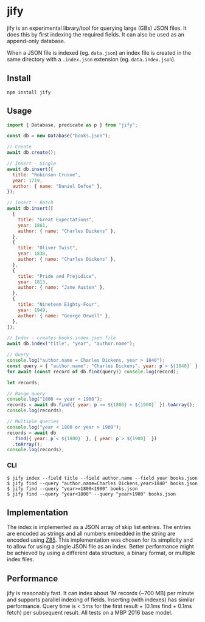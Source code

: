 # jify

jify is an experimental library/tool for querying large (GBs) JSON files. It
does this by first indexing the required fields. It can also be used as an
append-only database.

When a JSON file is indexed (eg. `data.json`) an index file is created in the
same directory with a `.index.json` extension (eg. `data.index.json`).

## Install

    npm install jify

## Usage

```javascript
import { Database, predicate as p } from "jify";

const db = new Database("books.json");

// Create
await db.create();

// Insert - Single
await db.insert({
  title: "Robinson Crusoe",
  year: 1719,
  author: { name: "Daniel Defoe" },
});

// Insert - Batch
await db.insert([
  {
    title: "Great Expectations",
    year: 1861,
    author: { name: "Charles Dickens" },
  },
  {
    title: "Oliver Twist",
    year: 1838,
    author: { name: "Charles Dickens" },
  },
  {
    title: "Pride and Prejudice",
    year: 1813,
    author: { name: "Jane Austen" },
  },
  {
    title: "Nineteen Eighty-Four",
    year: 1949,
    author: { name: "George Orwell" },
  },
]);

// Index - creates books.index.json file
await db.index("title", "year", "author.name");

// Query
console.log("author.name = Charles Dickens, year > 1840");
const query = { "author.name": "Charles Dickens", year: p`> ${1840}` };
for await (const record of db.find(query)) console.log(record);

let records;

// Range query
console.log("1800 <= year < 1900");
records = await db.find({ year: p`>= ${1800} < ${1900}` }).toArray();
console.log(records);

// Multiple queries
console.log("year < 1800 or year > 1900");
records = await db
  .find({ year: p`< ${1800}` }, { year: p`> ${1900}` })
  .toArray();
console.log(records);
```

### CLI

```terminal
$ jify index --field title --field author.name --field year books.json
$ jify find --query "author.name=Charles Dickens,year>1840" books.json
$ jify find --query "year>=1800<1900" books.json
$ jify find --query "year<1800" --query "year>1900" books.json
```

## Implementation

The index is implemented as a JSON array of skip list entries. The entries are
encoded as strings and all numbers embedded in the string are encoded using
[Z85](https://rfc.zeromq.org/spec:32/Z85/). This implementation was chosen for
its simplicity and to allow for using a single JSON file as an index. Better
performance might be achieved by using a different data structure, a binary
format, or multiple index files.

## Performance

jify is reasonably fast. It can index about 1M records (~700 MB) per minute and
supports parallel indexing of fields. Inserting (with indexes) has similar
performance. Query time is < 5ms for the first result + (0.1ms find + 0.1ms
fetch) per subsequent result. All tests on a MBP 2016 base model.
